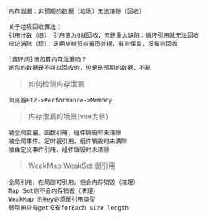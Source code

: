 ```
内存泄漏：非预期的数据（垃圾）无法清除（回收）

关于垃圾回收算法：
引用计数（旧）：引用值为0就回收，但是重大缺陷：循环引用就无法回收
标记清除（现）：定期从根节点遍历数据，有则保留，没有则回收
```

```
[连环问]闭包算内存泄漏吗？
闭包的数据是不可以回收的，但是是预期的数据，不算
```

> 如何检测内存泄漏

```
浏览器F12->Performance->Memory
```

> 内存泄漏的场景(vue为例)

```
被全局变量、函数引用，组件销毁时未清除
被全局事件、定时器引用，组件销毁时未清除
被自定义事件引用，组件销毁时未清除
```

> WeakMap WeakSet 弱引用

```
全局引用，在局部可引用，但会内存销毁（清理）
Map Set则不会内存销毁（清理）
WeakMap 的key必须是引用类型
弱引用只有get没有forEach size length
```